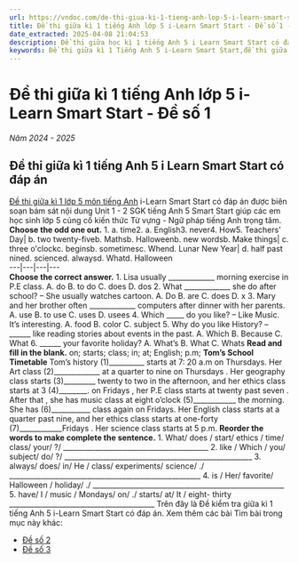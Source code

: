 ```yaml
---
url: https://vndoc.com/de-thi-giua-ki-1-tieng-anh-lop-5-i-learn-smart-start-de-so-1-329594
title: Đề thi giữa kì 1 tiếng Anh lớp 5 i-Learn Smart Start - Đề số 1 - Năm 2024 - 2025 - VnDoc.com
date_extracted: 2025-04-08 21:04:53
description: Đề thi giữa học kì 1 tiếng Anh 5 i Learn Smart Start có đáp án bao gồm nhiều dạng bài tập tiếng Anh lớp 5 khác nhau giúp các em ôn tập kiến thức hiệu quả.
keywords: Đề thi giữa kì 1 Tiếng Anh 5 i-Learn Smart Start,đề thi giữa kì 1 tiếng anh lớp 5 i-Learn Smart Start,đề thi giữa kì 1 tiếng anh lớp 5,Đề thi tiếng Anh lớp 5 giữa học kì 1 i-Learn Smart Start,Đề thi giữa kì 1 lớp 5 môn Anh Kết nối tri thức,Đề thi tiếng Anh lớp 5 giữa kì 1 i-Learn Smart Start,đề thi giữa kì 1 lớp 5 môn tiếng anh i-Learn Smart Start,đề kiểm tra tiếng Anh lớp 5 giữa kì 1 i-Learn Smart Start,đề kiểm tra tiếng Anh lớp 5 giữa học kì 1 Smart Start,Đề kiểm tra tiếng Anh giữa kì 1 lớp 5
---
```


# Đề thi giữa kì 1 tiếng Anh lớp 5 i-Learn Smart Start - Đề số 1
 _Năm 2024 - 2025_
## Đề thi giữa kì 1 tiếng Anh 5 i Learn Smart Start có đáp án
[Đề thi giữa kì 1 lớp 5 môn tiếng Anh](<https://vndoc.com/de-thi-tieng-anh-lop-5-giua-hoc-ki1>) i-Learn Smart Start có đáp án được biên soạn bám sát nội dung Unit 1 - 2 SGK tiếng Anh 5 Smart Start giúp các em học sinh lớp 5 củng cố kiến thức Từ vựng - Ngữ pháp tiếng Anh trọng tâm.
**Choose the odd one out.**
1\. a. time2\. a. English3\. never4\. How5\. Teachers’ Day| b. two twenty-fiveb. Mathsb. Halloweenb. new wordsb. Make things| c. three o'clockc. beginsb. sometimesc. Whend. Lunar New Year| d. half past nined. scienced. alwaysd. Whatd. Halloween  
---|---|---|---  
**Choose the correct answer.**
1\. Lisa usually \_\_\_\_\_\_\_\_\_\_\_\_\_ morning exercise in P.E class.
A. do B. to do C. does D. dos
2\. What \_\_\_\_\_\_\_\_\_\_\_\_\_ she do after school? – She usually watches cartoon.
A. Do B. are C. does D. x
3\. Mary and her brother often \_\_\_\_\_\_\_\_\_\_\_\_\_ computers after dinner with her parents.
A. use B. to use C. uses D. usees
4\. Which \_\_\_\_\_ do you like? – Like Music. It’s interesting.
A. food B. color C. subject
5\. Why do you like History? – \_\_\_\_\_\_ like reading stories about events in the past.
A. Which B. Because C. What
6\. \_\_\_\_\_\_ your favorite holiday?
A. What’s B. What C. Whats
**Read and fill in the blank.**
on; starts; class; in; at; English; p.m;
**Tom’s School Timetable**
Tom’s history \(1\)\_\_\_\_\_\_\_\_\_\_ starts at 7: 20 a.m on Thursdays. Her Art class \(2\)\_\_\_\_\_\_\_\_\_\_\_\_\_ at a quarter to nine on Thursdays . Her geography class starts \(3\)\_\_\_\_\_\_\_\_\_ twenty to two in the afternoon, and her ethics class starts at 3 \(4\)\_\_\_\_\_\_\_\_. on Fridays , her P.E class starts at twenty past seven . After that , she has music class at eight o’clock \(5\)\_\_\_\_\_\_\_\_\_\_\_\_ the morning. She has \(6\)\_\_\_\_\_\_\_\_\_\_\_ class again on Fridays. Her English class starts at a quarter past nine, and her ethics class starts at one-forty \(7\)\_\_\_\_\_\_\_\_\_\_\_\_Fridays . Her science class starts at 5 p.m.
**Reorder the words to make complete the sentence.**
1\. What/ does / start/ ethics / time/ class/ your/ ?/
\_\_\_\_\_\_\_\_\_\_\_\_\_\_\_\_\_\_\_\_\_\_\_\_\_\_\_\_\_\_\_\_\_\_\_\_\_\_\_\_\_
2\. like / Which / you/ subject/ do/ ?/
\_\_\_\_\_\_\_\_\_\_\_\_\_\_\_\_\_\_\_\_\_\_\_\_\_\_\_\_\_\_\_\_\_\_\_\_\_\_\_\_\_\_\_\_\_\_\_\_\_\_\_\_\_
3\. always/ does/ in/ He / class/ experiments/ science/ ./
\_\_\_\_\_\_\_\_\_\_\_\_\_\_\_\_\_\_\_\_\_\_\_\_\_\_\_\_\_\_\_\_\_\_\_\_\_\_\_\_\_\_\_\_\_\_\_\_\_\_\_\_\_\_
4\. is / Her/ favorite/ Halloween / holiday/ ./
\_\_\_\_\_\_\_\_\_\_\_\_\_\_\_\_\_\_\_\_\_\_\_\_\_\_\_\_\_\_\_\_\_\_\_\_\_\_\_\_\_\_\_\_\_\_\_\_\_\_\_\_\_\_
5\. have/ I / music / Mondays/ on/ ./ starts/ at/ It / eight- thirty
\_\_\_\_\_\_\_\_\_\_\_\_\_\_\_\_\_\_\_\_\_\_\_\_\_\_\_\_\_\_\_\_\_\_\_\_\_\_\_\_\_
Trên đây là Đề kiểm tra giữa kì 1 tiếng Anh 5 i-Learn Smart Start có đáp án.
Xem thêm các bài Tìm bài trong mục này khác:
  * [Đề số 2](</de-thi-giua-ki-1-tieng-anh-lop-5-i-learn-smart-start-de-so-2-330832>)
  * [Đề số 3](</de-thi-giua-ki-1-tieng-anh-lop-5-i-learn-smart-start-de-so-3-330889>)

